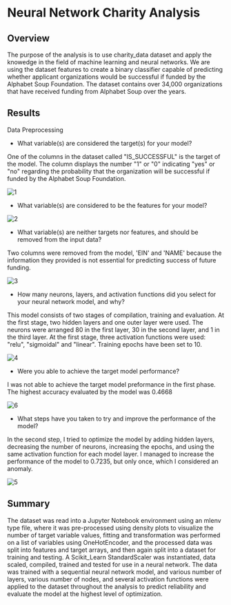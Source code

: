 # Neural Network Charity Analysis
## Overview

The purpose of the analysis is to use charity_data dataset and apply the knowedge in the field of machine learning and neural networks. We are using the dataset features to create a binary classifier capable of predicting whether applicant organizations would be successful if funded by the Alphabet Soup Foundation. The dataset contains over 34,000 organizations that have received funding from Alphabet Soup over the years.


## Results



Data Preprocessing

- What variable(s) are considered the target(s) for your model?

One of the columns in the dataset called "IS_SUCCESSFUL" is the target of the model. The column displays the number "1" or "0" indicating "yes" or "no" regarding the probability that the organization will be successful if funded by the Alphabet Soup Foundation.


![1](https://user-images.githubusercontent.com/66500222/188254999-f342fb2e-6aa5-4832-9424-4fb1e4713e1d.png)

- What variable(s) are considered to be the features for your model?


![2](https://user-images.githubusercontent.com/66500222/188255283-31eeb9b5-9c8c-4596-a535-954cbe6d31fc.png)

- What variable(s) are neither targets nor features, and should be removed from the input data?

Two columns were removed from the model, 'EIN' and 'NAME' because the information they provided is not essential for predicting success of future funding.

![3](https://user-images.githubusercontent.com/66500222/188255344-ac6d9757-bab0-43f3-876b-0b4b9cb3fb40.png)

- How many neurons, layers, and activation functions did you select for your neural network model, and why?

This model consists of two stages of compilation, training and evaluation. At the first stage, two hidden layers and one outer layer were used. The neurons were arranged 80 in the first layer, 30 in the second layer, and 1 in the third layer. At the first stage, three activation functions were used: "relu", "sigmoidal" and "linear". Training epochs have been set to 10.

![4](https://user-images.githubusercontent.com/66500222/188255467-d88be7e9-dbbd-4631-bfa2-2889e998641f.png)

- Were you able to achieve the target model performance?

I was not able to achieve the target model preformance in the first phase. The highest accuracy evaluated by the model was 0.4668

![6](https://user-images.githubusercontent.com/66500222/188255652-cea86b00-fffc-4b8a-bca7-725e5d2ffc3b.jpg)


- What steps have you taken to try and improve the performance of the model?

In the second step, I tried to optimize the model by adding hidden layers, decreasing the number of neurons, increasing the epochs, and using the same activation function for each model layer. I managed to increase the performance of the model to 0.7235, but only once, which I considered an anomaly. 

![5](https://user-images.githubusercontent.com/66500222/188255864-e0b5beae-d221-41d7-b3a9-281064db6511.png)



## Summary



The dataset was read into a Jupyter Notebook environment using an mlenv type file, where it was pre-processed using density plots to visualize the number of target variable values, fitting and transformation was performed on a list of variables using OneHotEncoder, and the processed data was split into features and target arrays, and then again split into a dataset for training and testing. A Scikit_Learn StandardScaler was instantiated, data scaled, compiled, trained and tested for use in a neural network. The data was trained with a sequential neural network model, and various number of layers, various number of nodes, and several activation functions were applied to the dataset throughout the analysis to predict reliability and evaluate the model at the highest level of optimization.
